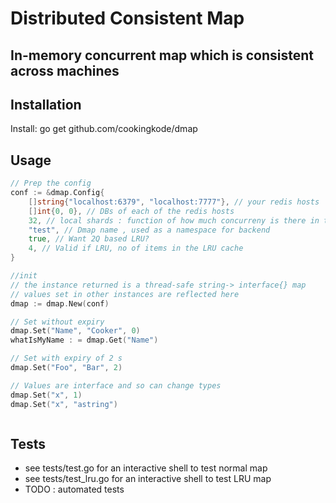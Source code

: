 # Distributed Consistent Map
## In-memory concurrent map which is consistent across machines


## Installation

Install:
	go get github.com/cookingkode/dmap

## Usage

```go
// Prep the config
conf := &dmap.Config{
	[]string{"localhost:6379", "localhost:7777"}, // your redis hosts
	[]int{0, 0}, // DBs of each of the redis hosts
	32, // local shards : function of how much concurreny is there in the app
	"test", // Dmap name , used as a namespace for backend
	true, // Want 2Q based LRU?
	4, // Valid if LRU, no of items in the LRU cache
}

//init 
// the instance returned is a thread-safe string-> interface{} map
// values set in other instances are reflected here
dmap := dmap.New(conf)

// Set without expiry
dmap.Set("Name", "Cooker", 0)
whatIsMyName : = dmap.Get("Name")

// Set with expiry of 2 s
dmap.Set("Foo", "Bar", 2)

// Values are interface and so can change types
dmap.Set("x", 1)
dmap.Set("x", "astring")



```

## Tests
* see tests/test.go for an interactive shell to test normal map
* see tests/test_lru.go for an interactive shell to test LRU map
* TODO : automated tests
